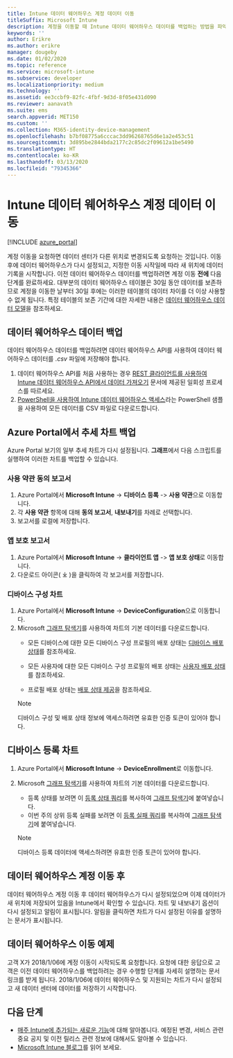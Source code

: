 ```yaml
---
title: Intune 데이터 웨어하우스 계정 데이터 이동
titleSuffix: Microsoft Intune
description: 계정을 이동할 때 Intune 데이터 웨어하우스 데이터를 백업하는 방법을 파악합니다.
keywords: ''
author: Erikre
ms.author: erikre
manager: dougeby
ms.date: 01/02/2020
ms.topic: reference
ms.service: microsoft-intune
ms.subservice: developer
ms.localizationpriority: medium
ms.technology: ''
ms.assetid: ee3ccbf9-82fc-4fbf-9d3d-8f05e431d090
ms.reviewer: aanavath
ms.suite: ems
search.appverid: MET150
ms.custom: ''
ms.collection: M365-identity-device-management
ms.openlocfilehash: b7bf08775a6cccac3dd96268765d6e1a2e453c51
ms.sourcegitcommit: 3d895be2844bda2177c2c85dc2f09612a1be5490
ms.translationtype: HT
ms.contentlocale: ko-KR
ms.lasthandoff: 03/13/2020
ms.locfileid: "79345366"
---
```

# <a name="move-your-intune-data-warehouse-account-data"></a>Intune 데이터 웨어하우스 계정 데이터 이동 

[!INCLUDE [azure_portal](../includes/azure_portal.md)]

계정 이동을 요청하면 데이터 센터가 다른 위치로 변경되도록 요청하는 것입니다. 이동 후에 데이터 웨어하우스가 다시 설정되고, 지정한 이동 시작일에 따라 새 위치에 데이터 기록을 시작합니다. 이전 데이터 웨어하우스 데이터를 백업하려면 계정 이동 **전에** 다음 단계를 완료하세요. 대부분의 데이터 웨어하우스 테이블은 30일 동안 데이터를 보존하므로 계정을 이동한 날부터 30일 후에는 이러한 테이블의 데이터 차이를 더 이상 사용할 수 없게 됩니다. 특정 테이블의 보존 기간에 대한 자세한 내용은 [데이터 웨어하우스 데이터 모델](reports-ref-data-model.md)을 참조하세요. 

## <a name="back-up-your-data-warehouse-data"></a>데이터 웨어하우스 데이터 백업 

데이터 웨어하우스 데이터를 백업하려면 데이터 웨어하우스 API를 사용하여 데이터 웨어하우스 데이터를 *.csv* 파일에 저장해야 합니다.  

1. 데이터 웨어하우스 API를 처음 사용하는 경우 [REST 클라이언트를 사용하여 Intune 데이터 웨어하우스 API에서 데이터 가져오기](reports-proc-data-rest.md) 문서에 제공된 일회성 프로세스를 따르세요.
2. [PowerShell을 사용하여 Intune 데이터 웨어하우스 액세스](https://github.com/Microsoft/Intune-Data-Warehouse/tree/master/Samples/PowerShell)라는 PowerShell 샘플을 사용하여 모든 데이터를 CSV 파일로 다운로드합니다. 

## <a name="back-up-your-trend-charts-from-the-azure-portal"></a>Azure Portal에서 추세 차트 백업

Azure Portal 보기의 일부 추세 차트가 다시 설정됩니다. **그래프**에서 다음 스크립트를 실행하여 이러한 차트를 백업할 수 있습니다.   

### <a name="terms--conditions-acceptance-reports"></a>사용 약관 동의 보고서
1. Azure Portal에서 **Microsoft Intune** -> **디바이스 등록** -> **사용 약관**으로 이동합니다.
2. 각 **사용 약관** 항목에 대해 **동의 보고서**, **내보내기**를 차례로 선택합니다.
3. 보고서를 로컬에 저장합니다.
 
### <a name="app-protection-reports"></a>앱 보호 보고서  
1. Azure Portal에서 **Microsoft Intune** -> **클라이언트 앱** -> **앱 보호 상태**로 이동합니다.
2. 다운로드 아이콘( ⤓ )을 클릭하여 각 보고서를 저장합니다.

### <a name="device-configuration-charts"></a>디바이스 구성 차트 
1. Azure Portal에서 **Microsoft Intune** -> **DeviceConfiguration**으로 이동합니다.
2. Microsoft [그래프 탐색기](https://developer.microsoft.com/graph/graph-explorer)를 사용하여 차트의 기본 데이터를 다운로드합니다. 
    - 모든 디바이스에 대한 모든 디바이스 구성 프로필의 배포 상태는 [디바이스 배포 상태](https://graph.microsoft.com/beta/reports/deviceConfigurationDeviceActivity/content)를 참조하세요.

    - 모든 사용자에 대한 모든 디바이스 구성 프로필의 배포 상태는 [사용자 배포 상태](https://graph.microsoft.com/beta/reports/deviceConfigurationUserActivity/content)를 참조하세요.

    - 프로필 배포 상태는 [배포 상태 제공](https://graph.microsoft.com/beta/deviceManagement/deviceConfigurations?$select=id,displayName,lastModifiedDateTime,deviceStatusOverview&$expand=deviceStatusOverview)을 참조하세요.
  
    > [!NOTE]
    > 디바이스 구성 및 배포 상태 정보에 액세스하려면 유효한 인증 토큰이 있어야 합니다.

## <a name="device-enrollment-charts"></a>디바이스 등록 차트
1. Azure Portal에서 **Microsoft Intune** -> **DeviceEnrollment**로 이동합니다.
2. Microsoft [그래프 탐색기](https://developer.microsoft.com/graph/graph-explorer)를 사용하여 차트의 기본 데이터를 다운로드합니다.
    - 등록 상태를 보려면 이 [등록 상태 쿼리](https://graph.microsoft.com/beta/reports/managedDeviceEnrollmentFailureTrends()/content)를 복사하여 [그래프 탐색기](https://developer.microsoft.com/graph/graph-explorer)에 붙여넣습니다.
    - 이번 주의 상위 등록 실패를 보려면 이 [등록 실패 쿼리](https://graph.microsoft.com/beta/reports/managedDeviceEnrollmentTopFailures(period=null)/content)를 복사하여 [그래프 탐색기](https://developer.microsoft.com/graph/graph-explorer)에 붙여넣습니다.

    > [!NOTE]
    > 디바이스 등록 데이터에 액세스하려면 유효한 인증 토큰이 있어야 합니다. 

## <a name="after-a-data-warehouse-account-move"></a>데이터 웨어하우스 계정 이동 후

데이터 웨어하우스 계정 이동 후 데이터 웨어하우스가 다시 설정되었으며 이제 데이터가 새 위치에 저장되어 있음을 Intune에서 확인할 수 있습니다. 차트 및 내보내기 옵션이 다시 설정되고 알림이 표시됩니다. 알림을 클릭하면 차트가 다시 설정된 이유를 설명하는 문서가 표시됩니다.  

## <a name="data-warehouse-move-example"></a>데이터 웨어하우스 이동 예제 

고객 X가 2018/1/06에 계정 이동이 시작되도록 요청합니다. 요청에 대한 응답으로 고객은 이전 데이터 웨어하우스를 백업하려는 경우 수행할 단계를 자세히 설명하는 문서 링크를 받게 됩니다. 2018/1/06에 데이터 웨어하우스 및 지원되는 차트가 다시 설정되고 새 데이터 센터에 데이터를 저장하기 시작합니다. 

## <a name="next-steps"></a>다음 단계

- [매주 Intune에 추가되는 새로운 기능](../fundamentals/whats-new.md)에 대해 알아봅니다. 예정된 변경, 서비스 관련 중요 공지 및 이전 릴리스 관련 정보에 대해서도 알아볼 수 있습니다.
- [Microsoft Intune 블로그](https://go.microsoft.com/fwlink/?LinkID=273882)를 읽어 보세요.
